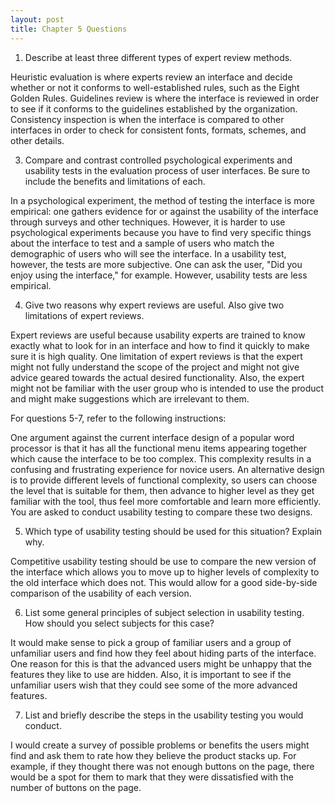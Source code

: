 ```yaml
---
layout: post
title: Chapter 5 Questions
---
```


1. Describe at least three different types of expert review methods.




Heuristic evaluation is where experts review an interface and decide whether or not it conforms to well-established rules, such as the Eight Golden Rules. Guidelines review is where the interface is reviewed in order to see if it conforms to the guidelines established by the organization. Consistency inspection is when the interface is compared to other interfaces in order to check for consistent fonts, formats, schemes, and other details.




3. Compare and contrast controlled psychological experiments and usability tests in the evaluation process of user interfaces. Be sure to include the benefits and limitations of each.




In a psychological experiment, the method of testing the interface is more empirical: one gathers evidence for or against the usability of the interface through surveys and other techniques. However, it is harder to use psychological experiments because you have to find very specific things about the interface to test and a sample of users who match the demographic of users who will see the interface. In a usability test, however, the tests are more subjective. One can ask the user, "Did you enjoy using the interface," for example. However, usability tests are less empirical.




4. Give two reasons why expert reviews are useful. Also give two limitations of expert reviews.




Expert reviews are useful because usability experts are trained to know exactly what to look for in an interface and how to find it quickly to make sure it is high quality. One limitation of expert reviews is that the expert might not fully understand the scope of the project and might not give advice geared towards the actual desired functionality. Also, the expert might not be familiar with the user group who is intended to use the product and might make suggestions which are irrelevant to them.




For questions 5-7, refer to the following instructions:

One argument against the current interface design of a popular word processor is that it has all the functional menu items appearing together which cause the interface to be too complex. This complexity results in a confusing and frustrating experience for novice users. An alternative design is to provide different levels of functional complexity, so users can choose the level that is suitable for them, then advance to higher level as they get familiar with the tool, thus feel more comfortable and learn more efficiently. You are asked to conduct usability testing to compare these two designs.

5. Which type of usability testing should be used for this situation? Explain why.




Competitive usability testing should be use to compare the new version of the interface which allows you to move up to higher levels of complexity to the old interface which does not. This would allow for a good side-by-side comparison of the usability of each version.




6. List some general principles of subject selection in usability testing. How should you select subjects for this case?




It would make sense to pick a group of familiar users and a group of unfamiliar users and find how they feel about hiding parts of the interface. One reason for this is that the advanced users might be unhappy that the features they like to use are hidden. Also, it is important to see if the unfamiliar users wish that they could see some of the more advanced features.




7. List and briefly describe the steps in the usability testing you would conduct.




I would create a survey of possible problems or benefits the users might find and ask them to rate how they believe the product stacks up. For example, if they thought there was not enough buttons on the page, there would be a spot for them to mark that they were dissatisfied with the number of buttons on the page. 
